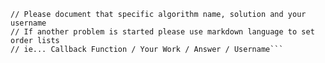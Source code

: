 ```// This is for Javascript to practice Data Structures, Algorithms (Functions) and apply Asymptotic Analysis for Big O, Big Omega, Big Theta Notation.
// Please document that specific algorithm name, solution and your username
// If another problem is started please use markdown language to set order lists
// ie... Callback Function / Your Work / Answer / Username```
